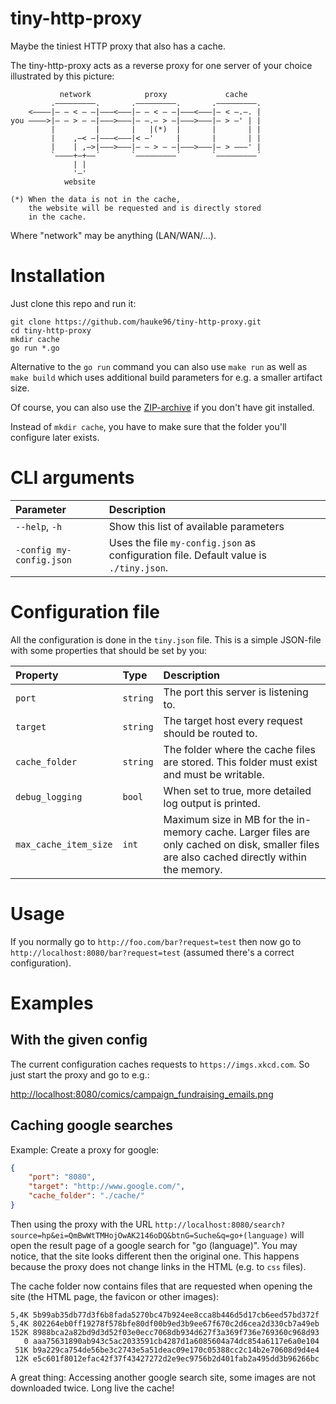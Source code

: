 # tiny-http-proxy
Maybe the tiniest HTTP proxy that also has a cache.

The tiny-http-proxy acts as a reverse proxy for one server of your choice illustrated by this picture:

```
           network            proxy             cache
         .—————————.       .—————————.       .—————————.
    <————|— — < — —|———<———|— — < — —|———<———|— < —.—. |
you ————>|— — > — —|———>———|— —.— > —|———>———|— > —' | |
         |         |       |   |(*)  |       |       | |
         |    ,—< —|———<———|< —'     |       |       | |
         |    | ,—>|———>———|— — > — —|———>———|— > ———' |
         `————+—+——´       `—————————´       `—————————´
              | |
              '—'
            website

(*) When the data is not in the cache,
    the website will be requested and is directly stored
	in the cache.
```
Where "network" may be anything (LAN/WAN/...).

# Installation
Just clone this repo and run it:

```
git clone https://github.com/hauke96/tiny-http-proxy.git
cd tiny-http-proxy
mkdir cache
go run *.go
```
Alternative to the `go run` command you can also use `make run` as well as `make build` which uses additional build parameters for e.g. a smaller artifact size.

Of course, you can also use the [ZIP-archive](https://github.com/hauke96/tiny-http-proxy/archive/master.zip) if you don't have git installed.

Instead of `mkdir cache`, you have to make sure that the folder you'll configure later exists.

# CLI arguments

| Parameter | Description |
|:---|:---|
| `--help`, `-h` | Show this list of available parameters |
| `-config my-config.json` | Uses the file `my-config.json` as configuration file. Default value is `./tiny.json`.

# Configuration file
All the configuration is done in the `tiny.json` file. This is a simple JSON-file with some properties that should be set by you:

| Property | Type | Description |
|:---|:---|:---|
| `port` | `string` | The port this server is listening to. |
| `target` | `string` | The target host every request should be routed to. |
| `cache_folder` | `string` | The folder where the cache files are stored. This folder must exist and must be writable. |
| `debug_logging` | `bool` | When set to true, more detailed log output is printed. |
| `max_cache_item_size` | `int` | Maximum size in MB for the in-memory cache. Larger files are only cached on disk, smaller files are also cached directly within the memory. |

# Usage
If you normally go to `http://foo.com/bar?request=test` then now go to `http://localhost:8080/bar?request=test` (assumed there's a correct configuration).

# Examples
## With the given config
The current configuration caches requests to `https://imgs.xkcd.com`. So just start the proxy and go to e.g.:

[http://localhost:8080/comics/campaign_fundraising_emails.png](http://localhost:8080/comics/campaign_fundraising_emails.png)

## Caching google searches
Example: Create a proxy for google:

```json
{
    "port": "8080",
    "target": "http://www.google.com/",
    "cache_folder": "./cache/"
}
```
Then using the proxy with the URL `http://localhost:8080/search?source=hp&ei=QmBwWtTMHojOwAK2146oDQ&btnG=Suche&q=go+(language)` will open the result page of a google search for "go (language)". You may notice, that the site looks different then the original one. This happens because the proxy does not change links in the HTML (e.g. to `css` files).

The cache folder now contains files that are requested when opening the site (the HTML page, the favicon or other images):
```
5,4K 5b99ab35db77d3f6b8fada5270bc47b924ee8cca8b446d5d17cb6eed57bd372f
5,4K 802264eb0ff19278f578bfe80df00b9ed3b9ee67f670c2d6cea2d330cb7a49eb
152K 8988bca2a82bd9d3d52f03e0ecc7068db934d627f3a369f736e769360c968d93
   0 aaa75631890ab943c5ac2033591cb4287d1a6085604a74dc854a6117e6a0e104
 51K b9a229ca754de56be3c2743e5a51deac09e170c05388cc2c14b2e70608d9d4e4
 12K e5c601f8012efac42f37f43427272d2e9ec9756b2d401fab2a495dd3b96266bc
```
A great thing: Accessing another google search site, some images are not downloaded twice. Long live the cache!
